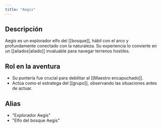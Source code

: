 ```yaml
---
title: "Aegis"
---
```


## Descripción
Aegis es un explorador elfo del [[bosque]], hábil con el arco y profundamente conectado con la naturaleza. Su experiencia lo convierte en un [[aliados|aliado]] invaluable para navegar terrenos hostiles.

## Rol en la aventura
- Su puntería fue crucial para debilitar al [[Maestro encapuchado]].
- Actúa como el estratega del [[grupo]], observando las situaciones antes de actuar.

## Alias
- "Explorador Aegis"
- "Elfo del bosque Aegis"
